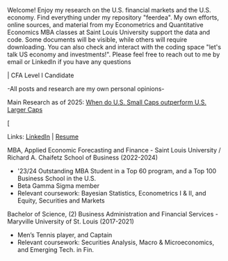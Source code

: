 Welcome! Enjoy my research on the U.S. financial markets and the U.S. economy. Find everything under my repository "feerdea". My own efforts, online sources, and material from my Econometrics and Quantitative Economics MBA classes at Saint Louis University support the data and code. Some documents will be visible, while others will require downloading. You can also check and interact with the coding space "let's talk US economy and investments!". Please feel free to reach out to me by email or LinkedIn if you have any questions

| CFA Level I Candidate

-All posts and research are my own personal opinions-

Main Research as of 2025:
[When do U.S. Small Caps outperform U.S. Larger Caps](https://www.dropbox.com/scl/fi/j2l6jtj40j54ku7jy6i8x/When-do-U.S.-Small-Caps-outperform-U.S.-Larger-Caps.pdf?rlkey=blx15r1eopidzm8q9jasl6epe&st=okz2whze&dl=0)

[

Links:
[LinkedIn](https://www.linkedin.com/in/fernandodeandresorea) | [Resume](https://www.dropbox.com/scl/fi/jszx31clmg3gqnxoivgwq/Fernando-de-Andres-Orea-English-CV.pdf?rlkey=w92qom1b0f1pvseed2hmzmz3h&st=vis7pkr6&dl=0)


MBA, Applied Economic Forecasting and Finance - Saint Louis University / Richard A. Chaifetz School of Business (2022-2024)
- '23/24 Outstanding MBA Student in a Top 60 program, and a Top 100 Business School in the U.S.
- Beta Gamma Sigma member
- Relevant coursework: Bayesian Statistics, Econometrics I & II, and Equity, Securities and Markets

Bachelor of Science, (2) Business Administration and Financial Services - Maryville University of St. Louis (2017-2021)
- Men’s Tennis player, and Captain
- Relevant coursework: Securities Analysis, Macro & Microeconomics, and Emerging Tech. in Fin.                                          
